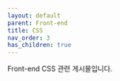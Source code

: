 ```yaml
---
layout: default
parent: Front-end
title: CSS
nav_order: 3
has_children: true
---
```

Front-end CSS 관련 게시물입니다.
